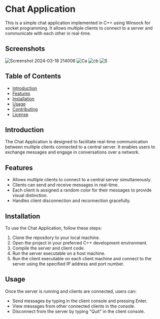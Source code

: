 # Chat Application

This is a simple chat application implemented in C++ using Winsock for socket programming. It allows multiple clients to connect to a server and communicate with each other in real-time.
## Screenshots
![Screenshot 2024-03-18 214006](https://github.com/SwapnilGavali295/Chat-Application-with-Networking/assets/137003175/25984964-1df9-44e0-9695-c289d2c64cf5)
![Ca](https://github.com/SwapnilGavali295/Chat-Application-with-Networking/assets/137003175/68846f6a-a6b9-4e54-afe4-393a4d055c36)
![cb](https://github.com/SwapnilGavali295/Chat-Application-with-Networking/assets/137003175/29bed10c-dec1-4ace-891a-71c605faf47e)
![S](https://github.com/SwapnilGavali295/Chat-Application-with-Networking/assets/137003175/65378b46-220b-4908-92bb-660f17cc5b7e)


## Table of Contents

- [Introduction](#introduction)
- [Features](#features)
- [Installation](#installation)
- [Usage](#usage)
- [Contributing](#contributing)
- [License](#license)

## Introduction

The Chat Application is designed to facilitate real-time communication between multiple clients connected to a central server. It enables users to exchange messages and engage in conversations over a network.

## Features

- Allows multiple clients to connect to a central server simultaneously.
- Clients can send and receive messages in real-time.
- Each client is assigned a random color for their messages to provide visual distinction.
- Handles client disconnection and reconnection gracefully.

## Installation

To use the Chat Application, follow these steps:

1. Clone the repository to your local machine.
2. Open the project in your preferred C++ development environment.
3. Compile the server and client code.
4. Run the server executable on a host machine.
5. Run the client executable on each client machine and connect to the server using the specified IP address and port number.

## Usage

Once the server is running and clients are connected, users can:

- Send messages by typing in the client console and pressing Enter.
- View messages from other connected clients in the console.
- Disconnect from the server by typing "Quit" in the client console.

